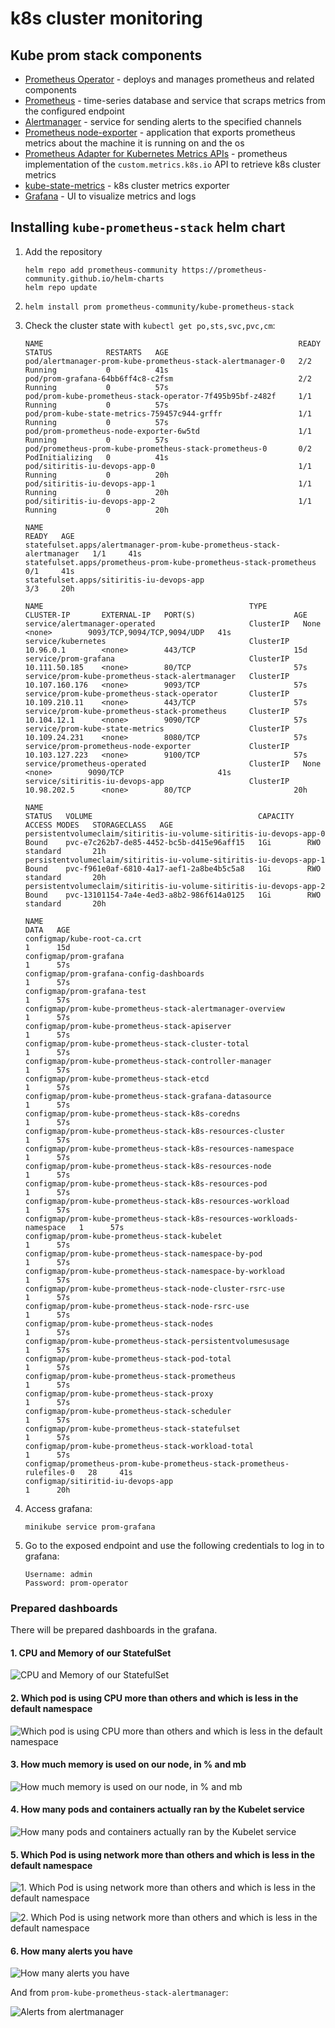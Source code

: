 # k8s cluster monitoring

## Kube prom stack components

- [Prometheus Operator](https://github.com/prometheus-operator/prometheus-operator) - deploys and manages prometheus and related components
- [Prometheus](https://prometheus.io) - time-series database and service that scraps metrics from the configured endpoint
- [Alertmanager](https://github.com/prometheus/alertmanager) - service for sending alerts to the specified channels
- [Prometheus node-exporter](https://github.com/prometheus/node_exporter) - application that exports prometheus metrics about the machine it is running on and the os
- [Prometheus Adapter for Kubernetes Metrics APIs](https://github.com/kubernetes-sigs/prometheus-adapter) - prometheus implementation of the `custom.metrics.k8s.io` API to retrieve k8s cluster metrics
- [kube-state-metrics](https://github.com/kubernetes/kube-state-metrics) - k8s cluster metrics exporter
- [Grafana](https://grafana.com) - UI to visualize metrics and logs

## Installing `kube-prometheus-stack` helm chart

1. Add the repository
   ```shell
   helm repo add prometheus-community https://prometheus-community.github.io/helm-charts
   helm repo update
   ```
2. 
   ```shell
   helm install prom prometheus-community/kube-prometheus-stack
   ```
3. Check the cluster state with `kubectl get po,sts,svc,pvc,cm`:
   ```
   NAME                                                         READY   STATUS            RESTARTS   AGE
   pod/alertmanager-prom-kube-prometheus-stack-alertmanager-0   2/2     Running           0          41s
   pod/prom-grafana-64bb6ff4c8-c2fsm                            2/2     Running           0          57s
   pod/prom-kube-prometheus-stack-operator-7f495b95bf-z482f     1/1     Running           0          57s
   pod/prom-kube-state-metrics-759457c944-grffr                 1/1     Running           0          57s
   pod/prom-prometheus-node-exporter-6w5td                      1/1     Running           0          57s
   pod/prometheus-prom-kube-prometheus-stack-prometheus-0       0/2     PodInitializing   0          41s
   pod/sitiritis-iu-devops-app-0                                1/1     Running           0          20h
   pod/sitiritis-iu-devops-app-1                                1/1     Running           0          20h
   pod/sitiritis-iu-devops-app-2                                1/1     Running           0          20h
   
   NAME                                                                    READY   AGE
   statefulset.apps/alertmanager-prom-kube-prometheus-stack-alertmanager   1/1     41s
   statefulset.apps/prometheus-prom-kube-prometheus-stack-prometheus       0/1     41s
   statefulset.apps/sitiritis-iu-devops-app                                3/3     20h
   
   NAME                                              TYPE        CLUSTER-IP       EXTERNAL-IP   PORT(S)                      AGE
   service/alertmanager-operated                     ClusterIP   None             <none>        9093/TCP,9094/TCP,9094/UDP   41s
   service/kubernetes                                ClusterIP   10.96.0.1        <none>        443/TCP                      15d
   service/prom-grafana                              ClusterIP   10.111.50.185    <none>        80/TCP                       57s
   service/prom-kube-prometheus-stack-alertmanager   ClusterIP   10.107.160.176   <none>        9093/TCP                     57s
   service/prom-kube-prometheus-stack-operator       ClusterIP   10.109.210.11    <none>        443/TCP                      57s
   service/prom-kube-prometheus-stack-prometheus     ClusterIP   10.104.12.1      <none>        9090/TCP                     57s
   service/prom-kube-state-metrics                   ClusterIP   10.109.24.231    <none>        8080/TCP                     57s
   service/prom-prometheus-node-exporter             ClusterIP   10.103.127.223   <none>        9100/TCP                     57s
   service/prometheus-operated                       ClusterIP   None             <none>        9090/TCP                     41s
   service/sitiritis-iu-devops-app                   ClusterIP   10.98.202.5      <none>        80/TCP                       20h
   
   NAME                                                                  STATUS   VOLUME                                     CAPACITY   ACCESS MODES   STORAGECLASS   AGE
   persistentvolumeclaim/sitiritis-iu-volume-sitiritis-iu-devops-app-0   Bound    pvc-e7c262b7-de85-4452-bc5b-d415e96aff15   1Gi        RWO            standard       21h
   persistentvolumeclaim/sitiritis-iu-volume-sitiritis-iu-devops-app-1   Bound    pvc-f961e0af-6810-4a17-aef1-2a8be4b5c5a8   1Gi        RWO            standard       20h
   persistentvolumeclaim/sitiritis-iu-volume-sitiritis-iu-devops-app-2   Bound    pvc-13101154-7a4e-4ed3-a8b2-986f614a0125   1Gi        RWO            standard       20h
   
   NAME                                                                     DATA   AGE
   configmap/kube-root-ca.crt                                               1      15d
   configmap/prom-grafana                                                   1      57s
   configmap/prom-grafana-config-dashboards                                 1      57s
   configmap/prom-grafana-test                                              1      57s
   configmap/prom-kube-prometheus-stack-alertmanager-overview               1      57s
   configmap/prom-kube-prometheus-stack-apiserver                           1      57s
   configmap/prom-kube-prometheus-stack-cluster-total                       1      57s
   configmap/prom-kube-prometheus-stack-controller-manager                  1      57s
   configmap/prom-kube-prometheus-stack-etcd                                1      57s
   configmap/prom-kube-prometheus-stack-grafana-datasource                  1      57s
   configmap/prom-kube-prometheus-stack-k8s-coredns                         1      57s
   configmap/prom-kube-prometheus-stack-k8s-resources-cluster               1      57s
   configmap/prom-kube-prometheus-stack-k8s-resources-namespace             1      57s
   configmap/prom-kube-prometheus-stack-k8s-resources-node                  1      57s
   configmap/prom-kube-prometheus-stack-k8s-resources-pod                   1      57s
   configmap/prom-kube-prometheus-stack-k8s-resources-workload              1      57s
   configmap/prom-kube-prometheus-stack-k8s-resources-workloads-namespace   1      57s
   configmap/prom-kube-prometheus-stack-kubelet                             1      57s
   configmap/prom-kube-prometheus-stack-namespace-by-pod                    1      57s
   configmap/prom-kube-prometheus-stack-namespace-by-workload               1      57s
   configmap/prom-kube-prometheus-stack-node-cluster-rsrc-use               1      57s
   configmap/prom-kube-prometheus-stack-node-rsrc-use                       1      57s
   configmap/prom-kube-prometheus-stack-nodes                               1      57s
   configmap/prom-kube-prometheus-stack-persistentvolumesusage              1      57s
   configmap/prom-kube-prometheus-stack-pod-total                           1      57s
   configmap/prom-kube-prometheus-stack-prometheus                          1      57s
   configmap/prom-kube-prometheus-stack-proxy                               1      57s
   configmap/prom-kube-prometheus-stack-scheduler                           1      57s
   configmap/prom-kube-prometheus-stack-statefulset                         1      57s
   configmap/prom-kube-prometheus-stack-workload-total                      1      57s
   configmap/prometheus-prom-kube-prometheus-stack-prometheus-rulefiles-0   28     41s
   configmap/sitiritid-iu-devops-app                                        1      20h
   ```
4. Access grafana:
   ```shell
   minikube service prom-grafana
   ```
5. Go to the exposed endpoint and use the following credentials to log in to grafana:
   ```
   Username: admin
   Password: prom-operator
   ```

### Prepared dashboards

There will be prepared dashboards in the grafana.

#### 1. CPU and Memory of our StatefulSet

![CPU and Memory of our StatefulSet](img/14-1-ss-cpu-mem.png)

#### 2. Which pod is using CPU more than others and which is less in the default namespace

![Which pod is using CPU more than others and which is less in the default namespace](img/14-2-pods-cpu-usage.png)

#### 3. How much memory is used on our node, in % and mb

![How much memory is used on our node, in % and mb](img/14-3-node-mem-usage.png)

#### 4. How many pods and containers actually ran by the Kubelet service

![How many pods and containers actually ran by the Kubelet service](img/14-4-kubelet-stats.png)

#### 5. Which Pod is using network more than others and which is less in the default namespace

![1. Which Pod is using network more than others and which is less in the default namespace](img/15-5-1-pod-network-stats.png)

![2. Which Pod is using network more than others and which is less in the default namespace](img/15-5-2-pod-network-plot.png)

#### 6. How many alerts you have

![How many alerts you have](img/15-6-1-alerts.png)

And from `prom-kube-prometheus-stack-alertmanager`:

![Alerts from alertmanager](img/15-6-2-alerts-alertmanager.png)
